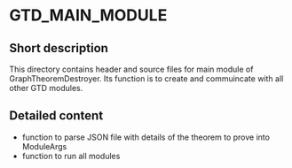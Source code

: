 # GTD_MAIN_MODULE
## Short description
This directory contains header and source files for main module of GraphTheoremDestroyer. Its function is to create and commuincate with all other GTD modules. 
## Detailed content
- function to parse JSON file with details of the theorem to prove into ModuleArgs
- function to run all modules